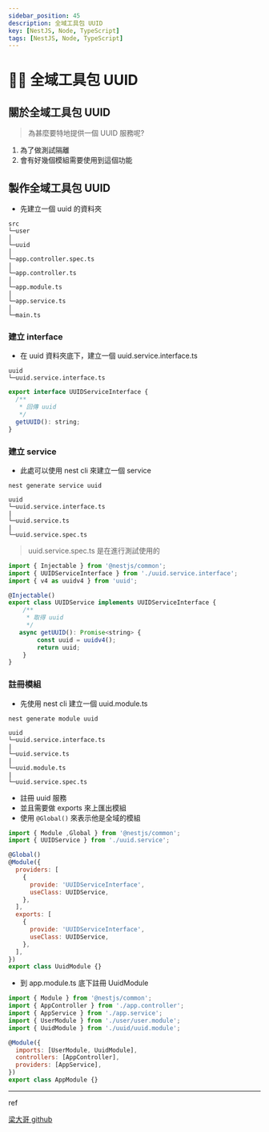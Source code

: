 ```yaml
---
sidebar_position: 45
description: 全域工具包 UUID
key: [NestJS, Node, TypeScript]
tags: [NestJS, Node, TypeScript]
---
```


# 👩‍💻 全域工具包 UUID

## 關於全域工具包 UUID

> 為甚麼要特地提供一個 UUID 服務呢?

1. 為了做測試隔離
2. 會有好幾個模組需要使用到這個功能

## 製作全域工具包 UUID

- 先建立一個 uuid 的資料夾

```text
src
└─user
│
└─uuid
│
└─app.controller.spec.ts
│
└─app.controller.ts
│
└─app.module.ts
│
└─app.service.ts
│
└─main.ts
```

### 建立 interface

- 在 uuid 資料夾底下，建立一個 uuid.service.interface.ts

```text
uuid
└─uuid.service.interface.ts
```

```js
export interface UUIDServiceInterface {
  /**
   * 回傳 uuid
   */
  getUUID(): string;
}
```

### 建立 service

- 此處可以使用 nest cli 來建立一個 service

```shell
nest generate service uuid
```

```text
uuid
└─uuid.service.interface.ts
|
└─uuid.service.ts
|
└─uuid.service.spec.ts
```

> uuid.service.spec.ts 是在進行測試使用的

```js
import { Injectable } from '@nestjs/common';
import { UUIDServiceInterface } from './uuid.service.interface';
import { v4 as uuidv4 } from 'uuid';

@Injectable()
export class UUIDService implements UUIDServiceInterface {
    /**
     * 取得 uuid
     */
   async getUUID(): Promise<string> {
        const uuid = uuidv4(); 
        return uuid;
    }
}
```

### 註冊模組

- 先使用 nest cli 建立一個 uuid.module.ts

```shell
nest generate module uuid
```

```text
uuid
└─uuid.service.interface.ts
|
└─uuid.service.ts
|
└─uuid.module.ts
|
└─uuid.service.spec.ts
```

- 註冊 uuid 服務
- 並且需要做 exports 來上匯出模組
- 使用 `@Global()` 來表示他是全域的模組

```js {4}
import { Module ,Global } from '@nestjs/common';
import { UUIDService } from './uuid.service';

@Global()
@Module({
  providers: [
    {
      provide: 'UUIDServiceInterface',
      useClass: UUIDService,
    },
  ],
  exports: [
    {
      provide: 'UUIDServiceInterface',
      useClass: UUIDService,
    },
  ],
})
export class UuidModule {}
```

- 到 app.module.ts 底下註冊 UuidModule

```js {8}
import { Module } from '@nestjs/common';
import { AppController } from './app.controller';
import { AppService } from './app.service';
import { UserModule } from './user/user.module';
import { UuidModule } from './uuid/uuid.module';

@Module({
  imports: [UserModule, UuidModule],
  controllers: [AppController],
  providers: [AppService],
})
export class AppModule {}
```

---

ref

[梁大哥 github](https://github.com/yuanyu90221/ordering-app/tree/master/apps/auth/src/bcrypt)
